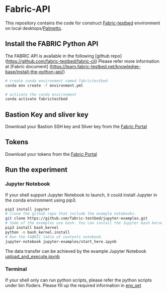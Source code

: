 # Fabric-API

This repository contains the code for construct [Fabric-testbed](https://fabric-testbed.net/) environment on local desktops/[Palmetto](https://www.palmetto.clemson.edu/palmetto/). 

## Install the FABRIC Python API

The FABRIC API is available in the following [github repo] (https://github.com/fabric-testbed/fabric-cli)
Please refer more information at [Fabric document] (https://learn.fabric-testbed.net/knowledge-base/install-the-python-api/)

```bash
# create conda environment named fabrictestbed
conda env create -f environment.yml

# activate the conda environment 
conda activate fabrictestbed
```

## Bastion Key and sliver key
Download your Bastion SSH key and Sliver key from the [Fabric Portal](https://portal.fabric-testbed.net/)
## Tokens
Download your tokens from the [Fabric Portal](https://portal.fabric-testbed.net/)

## Run the experiment
### Jupyter Notebook
If your shell support Jupyter Notebook to launch, it could install Jupyter in the conda environment using pip3.

```bash
pip3 install jupyter
# Clone the github repo that include the example notebooks.
git clone https://github.com/fabric-testbed/jupyter-examples.git
# Some of the examples use bash. You can install the Jupyter bash kernel if you want to use these notebooks.
pip3 install bash_kernel
python -m bash_kernel.install
# Run the FABRIC table of contents notebook.
jupyter-notebook jupyter-examples/start_here.ipynb
```
The data transfer can be achieved by the example Jupyter Notebook [upload_and_execute.ipynb](https://github.com/fabric-testbed/jupyter-examples/blob/master/fabric_examples/fablib_api/upload_and_execute/upload_and_execute.ipynb)

### Terminal
If your shell only can run python scripts, please refer the python scripts under bin floders.
Please fill up the required information in [env_set](https://github.com/xai990/Fabric-API/blob/main/bin/set_env.py)

